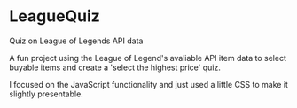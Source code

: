 # LeagueQuiz
Quiz on League of Legends API data

A fun project using the League of Legend's avaliable API item data to select buyable items and create a 'select the highest price' quiz.

I focused on the JavaScript functionality and just used a little CSS to make it slightly presentable.
